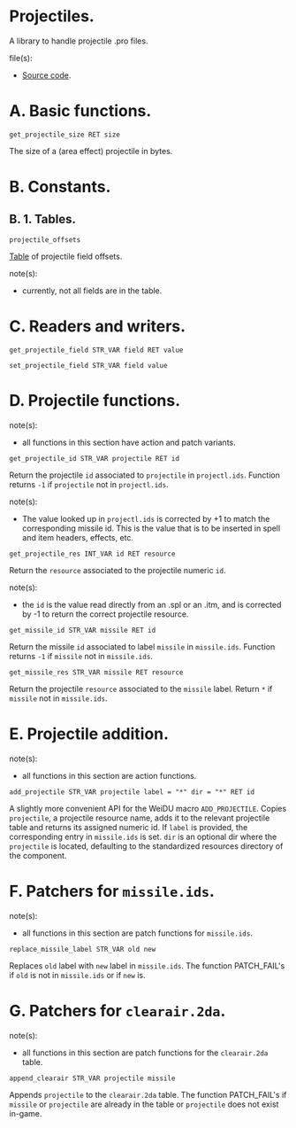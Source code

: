 # Projectiles.

A library to handle projectile .pro files.

file(s):

* [Source code](../../projectiles.tpa).

# A. Basic functions.

`get_projectile_size RET size`

The size of a (area effect) projectile in bytes.

# B. Constants.

## B. 1. Tables.

`projectile_offsets`

[Table](../../resources/2da/projectiles/offsets.2da) of projectile field offsets.

note(s):
* currently, not all fields are in the table.

# C. Readers and writers.

`get_projectile_field STR_VAR field RET value`

`set_projectile_field STR_VAR field value`

# D. Projectile functions.

note(s):
* all functions in this section have action and patch variants.

`get_projectile_id STR_VAR projectile RET id`

Return the projectile `id` associated to `projectile` in `projectl.ids`. Function returns `-1` if `projectile` not in `projectl.ids`.

note(s):
* The value looked up in `projectl.ids` is corrected by +1 to match the corresponding missile id. This is the value that is to be inserted in spell and item headers, effects, etc.

`get_projectile_res INT_VAR id RET resource`

Return the `resource` associated to the projectile numeric `id`.

note(s):
* the `id` is the value read directly from an .spl or an .itm, and is corrected by -1 to return the correct projectile resource.

`get_missile_id STR_VAR missile RET id`

Return the missile `id` associated to label `missile` in `missile.ids`. Function returns `-1` if `missile` not in `missile.ids`.

`get_missile_res STR_VAR missile RET resource`

Return the projectile `resource` associated to the `missile` label. Return `*` if `missile` not in `missile.ids`.

# E. Projectile addition.

note(s):
* all functions in this section are action functions.

`add_projectile STR_VAR projectile label = "*" dir = "*" RET id`

A slightly more convenient API for the WeiDU macro `ADD_PROJECTILE`. Copies `projectile`, a projectile resource name, adds it to the relevant projectile table and returns its assigned numeric id. If `label` is provided, the corresponding entry in `missile.ids` is set. `dir` is an optional dir where the `projectile` is located, defaulting to the standardized resources directory of the component.

# F. Patchers for `missile.ids`.

note(s):
* all functions in this section are patch functions for `missile.ids`.

`replace_missile_label STR_VAR old new`

Replaces `old` label with `new` label in `missile.ids`. The function PATCH_FAIL's if `old` is not in `missile.ids` or if `new` is.

# G. Patchers for `clearair.2da`.

note(s):
* all functions in this section are patch functions for the `clearair.2da` table.

`append_clearair STR_VAR projectile missile`

Appends `projectile` to the `clearair.2da` table. The function PATCH_FAIL's if `missile` or `projectile` are already in the table or `projectile` does not exist in-game.

